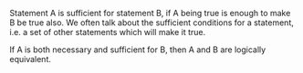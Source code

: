 Statement A is sufficient for statement B, if A being true is enough to
make B be true also. We often talk about the sufficient conditions for a
statement, i.e. a set of other statements which will make it true.

If A is both necessary and sufficient for B, then A and B are logically
equivalent.
